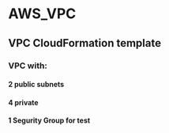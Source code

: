 # AWS_VPC

## VPC CloudFormation template

### VPC with:
#### 2 public subnets
#### 4 private
#### 1 Segurity Group for test
